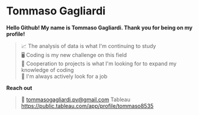 # Tommaso Gagliardi

**Hello Github! My name is Tommaso Gagliardi. Thank you for being on my profile!**

>📈 The analysis of data is what I'm continuing to study\
>🖥️ Coding is my new challenge on this field\
>🤝 Cooperation to projects is what I'm looking for to expand my knowledge of coding\
>👀 I'm always actively look for a job

**Reach out**
>📧 tommasogagliardi.pv@gmail.com
> Tableau https://public.tableau.com/app/profile/tommaso8535

